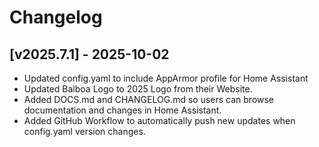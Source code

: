# Changelog

## [v2025.7.1] - 2025-10-02

* Updated config.yaml to include AppArmor profile for Home Assistant
* Updated Balboa Logo to 2025 Logo from their Website.
* Added DOCS.md and CHANGELOG.md so users can browse documentation and changes in Home Assistant.
* Added GitHub Workflow to automatically push new updates when config.yaml version changes. 